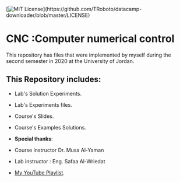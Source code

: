 [![MIT License](https://img.shields.io/apm/l/atomic-design-ui.svg?)](https://github.com/TRoboto/datacamp-downloader/blob/master/LICENSE)

# CNC  :Computer numerical control


This repository has files that were implemented by myself during the second semester in 2020 at the University of Jordan.

## This Repository includes: 

- Lab's Solution Experiments.
- Lab's Experiments files.
- Course's Slides.
- Course's Examples Solutions.


- **Special thanks**: 

- Course instructor Dr. Musa Al-Yaman 
- Lab instructor : Eng. Safaa Al-Wriedat 


- [My YouTube Playlist](https://www.youtube.com/playlist?list=PLR7GqPO_6lTiSDCSYFWXj8JvYrMdA805v).

